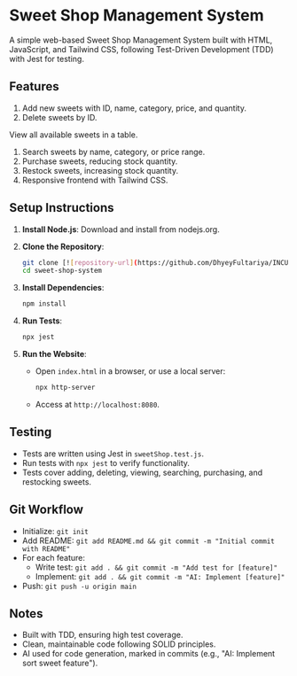 ﻿# Sweet Shop Management System

A simple web-based Sweet Shop Management System built with HTML, JavaScript, and Tailwind CSS, following Test-Driven Development (TDD) with Jest for testing.

## Features

1. Add new sweets with ID, name, category, price, and quantity.
2. Delete sweets by ID.

View all available sweets in a table.

1. Search sweets by name, category, or price range.
2. Purchase sweets, reducing stock quantity.
3. Restock sweets, increasing stock quantity.
4. Responsive frontend with Tailwind CSS.

## Setup Instructions

1. **Install Node.js**: Download and install from nodejs.org.

2. **Clone the Repository**:

   ```bash
   git clone [![repository-url](https://github.com/DhyeyFultariya/INCUBYTE-Project-Sweet-shop.git)]
   cd sweet-shop-system
   ```

3. **Install Dependencies**:

   ```bash
   npm install
   ```

4. **Run Tests**:

   ```bash
   npx jest
   ```

5. **Run the Website**:

   - Open `index.html` in a browser, or use a local server:

     ```bash
     npx http-server
     ```

   - Access at `http://localhost:8080`.

## Testing

- Tests are written using Jest in `sweetShop.test.js`.
- Run tests with `npx jest` to verify functionality.
- Tests cover adding, deleting, viewing, searching, purchasing, and restocking sweets.

## Git Workflow

- Initialize: `git init`
- Add README: `git add README.md && git commit -m "Initial commit with README"`
- For each feature:
  - Write test: `git add . && git commit -m "Add test for [feature]"`
  - Implement: `git add . && git commit -m "AI: Implement [feature]"`
- Push: `git push -u origin main`

## Notes

- Built with TDD, ensuring high test coverage.
- Clean, maintainable code following SOLID principles.
- AI used for code generation, marked in commits (e.g., "AI: Implement sort sweet feature").
